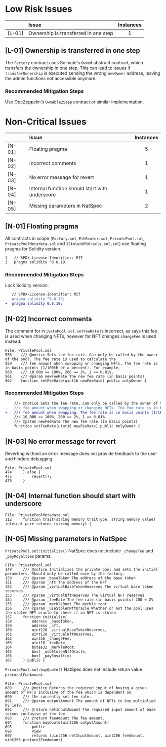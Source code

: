 # Low Risk Issues

| |Issue|Instances|
|-|:-|:-:|
|[L-01]| Ownership is transferred in one step | 1 |

## [L-01] Ownership is transferred in one step

The `Factory` contract uses Solmate's `Owned` abstract contract, which transfers the ownership in one step. This can lead to issues if `transferOwnership` is executed sending the wrong `newOwner` address, leaving the admin functions not accessible anymore.

### Recommended Mitigation Steps

Use OpeZeppelin's `Ownable2Step` contract or similar implementation.


# Non-Critical Issues

| |Issue|Instances|
|-|:-|:-:|
|[N-01]| Floating pragma  | 5 |
|[N-02]| Incorrect comments | 1 |
|[N-03]| No error message for revert | 1 |
|[N-04]| Internal function should start with underscore | 1 |
|[N-05]| Missing parameters in NatSpec | 2 |

## [N-01] Floating pragma

All contracts in scope (`Factory.sol`, `EthRouter.sol`, `PrivatePool.sol`, `PrivatePoolMetadata.sol` and `IStolenNftOracle.sol.sol`) use floating pragma for Solidity version.

```solidity
1   // SPDX-License-Identifier: MIT
2   pragma solidity ^0.8.19;
```

### Recommended Mitigation Steps

Lock Solidity version.

```diff
   // SPDX-License-Identifier: MIT
-  pragma solidity ^0.8.19;
+  pragma solidity 0.8.19;
```


## [N-02] Incorrect comments

The comment for `PrivatePool.sol:setFeeRate` is incorrect, as says this fee is used when changing NFTs, however for NFT changes `changeFee` is used instead.

```solidity
File: PrivatePool.sol
558    /// @notice Sets the fee rate. Can only be called by the owner of the pool. The fee rate is used to calculate the
559    /// fee amount when swapping or changing NFTs. The fee rate is in basis points (1/100th of a percent). For example,
560    /// 10_000 == 100%, 200 == 2%, 1 == 0.01%.
561    /// @param newFeeRate The new fee rate (in basis points)
562    function setFeeRate(uint16 newFeeRate) public onlyOwner {
```

### Recommended Mitigation Steps

```diff
    /// @notice Sets the fee rate. Can only be called by the owner of the pool. The fee rate is used to calculate the
-   /// fee amount when swapping or changing NFTs. The fee rate is in basis points (1/100th of a percent). For example,
+   /// fee amount when swapping. The fee rate is in basis points (1/100th of a percent). For example,
    /// 10_000 == 100%, 200 == 2%, 1 == 0.01%.
    /// @param newFeeRate The new fee rate (in basis points)
    function setFeeRate(uint16 newFeeRate) public onlyOwner {
```


## [N-03] No error message for revert

Reverting without an error message does not provide feedback to the user and hinders debugging.

```solidity
File: PrivatePool.sol
474     } else {
475         revert();
476     }
```

## [N-04] Internal function should start with underscore

```solidity
File: PrivatePoolMetadata.sol
112     function trait(string memory traitType, string memory value) internal pure returns (string memory) {
```

## [N-05] Missing parameters in NatSpec

`PrivatePool.sol:initialize()` NatSpec does not include `_changeFee` and `_payRoyalties` params.

```solidity
File: PrivatePool.sol
149     /// @notice Initializes the private pool and sets the initial parameters. Should only be called once by the factory.
150     /// @param _baseToken The address of the base token
151     /// @param _nft The address of the NFT
152     /// @param _virtualBaseTokenReserves The virtual base token reserves
153     /// @param _virtualNftReserves The virtual NFT reserves
154     /// @param _feeRate The fee rate (in basis points) 200 = 2%
155     /// @param _merkleRoot The merkle root
156     /// @param _useStolenNftOracle Whether or not the pool uses the stolen NFT oracle to check if an NFT is stolen
157     function initialize(
158         address _baseToken,
159         address _nft,
160         uint128 _virtualBaseTokenReserves,
161         uint128 _virtualNftReserves,
162         uint56 _changeFee,
163         uint16 _feeRate,
164         bytes32 _merkleRoot,
165         bool _useStolenNftOracle,
166         bool _payRoyalties
167     ) public {
```

`PrivatePool.sol:buyQuote()` NatSpec does not include return value `protocolFeeAmount`.

```solidity
File: PrivatePool.sol
689     /// @notice Returns the required input of buying a given amount of NFTs inclusive of the fee which is dependent on
690     /// the currently set fee rate.
691     /// @param outputAmount The amount of NFTs to buy multiplied by 1e18.
692     /// @return netInputAmount The required input amount of base tokens inclusive of the fee.
693     /// @return feeAmount The fee amount.
694     function buyQuote(uint256 outputAmount)
695         public
696         view
697         returns (uint256 netInputAmount, uint256 feeAmount, uint256 protocolFeeAmount)
```